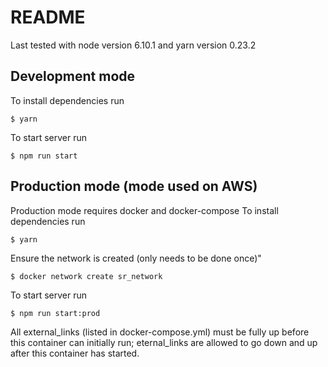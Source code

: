 # README #

Last tested with node version 6.10.1 and yarn version 0.23.2

## Development mode ##
To install dependencies run
```
$ yarn
```
To start server run
```
$ npm run start
```

## Production mode (mode used on AWS)
Production mode requires docker and docker-compose
To install dependencies run
```
$ yarn
```
Ensure the network is created (only needs to be done once)"
```
$ docker network create sr_network
```
To start server run
```
$ npm run start:prod
```

All external_links (listed in docker-compose.yml) must be fully up before this container can initially run;
eternal_links are allowed to go down and up after this container has started.